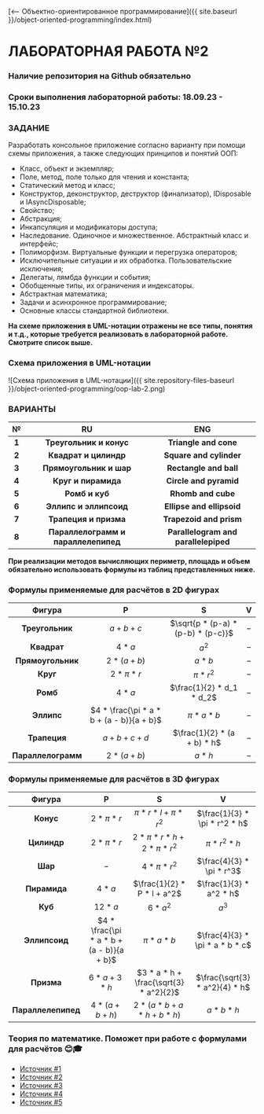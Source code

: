 [⟵ Объектно-ориентированное программирование]({{ site.baseurl }}/object-oriented-programming/index.html)

# **ЛАБОРАТОРНАЯ РАБОТА №2**

### **Наличие репозитория на Github обязательно**

### **Сроки выполнения лабораторной работы: 18.09.23 - 15.10.23**

### **ЗАДАНИЕ**

Разработать консольное приложение согласно варианту при помощи схемы приложения, а также следующих принципов и понятий ООП:
*	Класс, объект и экземпляр;
*	Поле, метод, поле только для чтения и константа;
*	Статический метод и класс;
*	Конструктор, деконструктор, деструктор (финализатор), IDisposable и IAsyncDisposable;
*	Свойство;
*	Абстракция;
*	Инкапсуляция и модификаторы доступа;
*	Наследование. Одиночное и множественное. Абстрактный класс и интерфейс;
*	Полиморфизм. Виртуальные функции и перегрузка операторов;
*	Исключительные ситуации и их обработка. Пользовательские исключения;
*	Делегаты, лямбда функции и события;
*	Обобщенные типы, их ограничения и индексаторы.
*   Абстрактная математика;
*	Задачи и асинхронное программирование;
*   Основные классы стандартной библиотеки.

**На схеме приложения в UML-нотации отражены не все типы, понятия и т.д., которые требуется реализовать в лабораторной работе. Смотрите список выше.**

### **Схема приложения в UML-нотации**

![Схема приложения в UML-нотации]({{ site.repository-files-baseurl }}/object-oriented-programming/oop-lab-2.png)

### **ВАРИАНТЫ**

| № | RU | ENG |
|:-:|:-:|:-:|
| **1** | **Треугольник и конус** | **Triangle and cone** |
| **2** | **Квадрат и цилиндр** | **Square  and cylinder** |
| **3** | **Прямоугольник и шар** | **Rectangle and ball** |
| **4** | **Круг и пирамида** | **Circle and pyramid** |
| **5** | **Ромб и куб** | **Rhomb and cube** |
| **6** | **Эллипс и эллипсоид** | **Ellipse and ellipsoid** |
| **7** | **Трапеция и призма** | **Trapezoid and prism** |
| **8** | **Параллелограмм и параллелепипед** | **Parallelogram and parallelepiped** |

**При реализации методов вычисляющих периметр, площадь и объем обязательно использовать формулы из таблиц представленных ниже.**

### **Формулы применяемые для расчётов в 2D фигурах**

| **Фигура** | **P** | **S** | **V** |
|:-:|:-:|:-:|:-:|
| **Треугольник** | $a + b + c$ | $\sqrt{p * (p-a) * (p-b) * (p-c)}$ | $-$ |
| **Квадрат** | $4 * a$ | $a^2$ | $-$ |
| **Прямоугольник** | $2 * (a + b)$ | $a * b$ | $-$ |
| **Круг** | $2 * \pi * r$ | $\pi * r^2$ | $-$ |
| **Ромб** | $4 * a$ | $\frac{1}{2} * d_1 * d_2$ | $-$ |
| **Эллипс** | $4 * \frac{\pi * a * b + (a - b)}{a + b}$ | $\pi * a * b$ | $-$ |
| **Трапеция** | $a + b + c + d$ | $\frac{1}{2} * (a + b) * h$ | $-$ |
| **Параллелограмм** | $2 * (a + b)$ | $a * h$ | $-$ |

### **Формулы применяемые для расчётов в 3D фигурах**

| **Фигура** | **P** | **S** | **V** |
|:-:|:-:|:-:|:-:|
| **Конус** | $2 * \pi * r$ | $\pi * r * l + \pi * r^2$ | $\frac{1}{3} * \pi * r^2 * h$ |
| **Цилиндр** | $2 * \pi * r$  | $2 * \pi * r * h + 2 * \pi * r^2$ | $\pi * r^2 * h$ |
| **Шар** | $-$ | $4 * \pi * r^2$ | $\frac{4}{3} * \pi * r^3$ |
| **Пирамида** | $4 * a$ | $\frac{1}{2} * P * l + a^2$ | $\frac{1}{3} * a^2 * h$ |
| **Куб** | $12 * a$ | $6 * a^2$ | $a^3$ |
| **Эллипсоид** | $4 * \frac{\pi * a * b + (a - b)}{a + b}$ | $\pi * a * b$ | $\frac{4}{3} * \pi * a * b * c$ |
| **Призма** | $6 * a + 3 * h$ | $3 * a * h + \frac{\sqrt{3} * a^2}{2}$ | $\frac{\sqrt{3} * a^2}{4} * h$ |
| **Параллелепипед** | $4 * (a + b + h)$ | $2 * (a * b + a * h + b * h)$ | $a * b * h$ |

### **Теория по математике. Поможет при работе с формулами для расчётов 😊🎓**
* [Источник #1](https://ru.onlinemschool.com/math/assistance/)
* [Источник #2](https://www.webmath.ru/poleznoe/formules_15_12.php)
* [Источник #3](https://geleot.ru/education/math/geometry/volume/ellipsoid)
* [Источник #4](https://mnogogranniki.ru/pravilnaya-treugolnaya-prizma.html)
* [Источник #5](https://matematikalegko.ru/piramidi/pravilnye-piramidy-ploshhad-poverxnosti.html)
